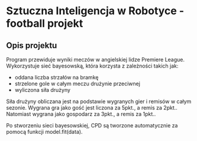 # Sztuczna Inteligencja w Robotyce - football projekt

## Opis projektu
Program przewiduje wyniki meczów w angielskiej lidze Premiere League. Wykorzystuje sieć bayesowską, która korzysta z zależności takich jak:

* oddana liczba strzałów na bramkę
* strzelone gole w całym meczu drużynie przeciwnej
* wyliczona siła drużyny

Siła drużyny obliczana jest na podstawie wygranych gier i remisów w całym sezonie. Wygrana gra jako gość jest liczona za 5pkt., a remis za 2pkt.. Natomiast wygrana jako gospodarz za 3pkt., a remis za 1pkt..

Po stworzeniu sieci bayesowskiej, CPD są tworzone automatycznie za pomocą funkcji model.fit(data).
